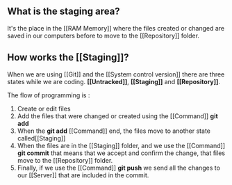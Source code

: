 ## What is the staging area?
It's the place in the [[RAM Memory]] where the files created or changed are saved in our computers before to move to the [[Repository]] folder. 

## How works the [[Staging]]?
When we are using [[Git]] and the [[System control version]] there are three states while we are coding. **[[Untracked]]**, **[[Staging]]** and **[[Repository]]**.

The flow of programming is :
1. Create or edit files 
2. Add the files that were changed or created using the [[Command]] **git add**
3. When the **git add** [[Command]] end, the files move to another state called[[Staging]] 
4. When the files are in the [[Staging]] folder, and we use the [[Command]] **git commit** that means that we accept and confirm the change, that files move to the [[Repository]] folder.
5. Finally, if we use the [[Command]] **git push** we send all the changes to our [[Server]]  that are included in the commit.
